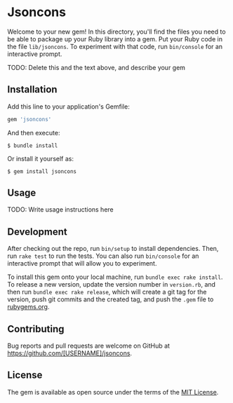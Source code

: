 # Jsoncons

Welcome to your new gem! In this directory, you'll find the files you need to be able to package up your Ruby library into a gem. Put your Ruby code in the file `lib/jsoncons`. To experiment with that code, run `bin/console` for an interactive prompt.

TODO: Delete this and the text above, and describe your gem

## Installation

Add this line to your application's Gemfile:

```ruby
gem 'jsoncons'
```

And then execute:

    $ bundle install

Or install it yourself as:

    $ gem install jsoncons

## Usage

TODO: Write usage instructions here

## Development

After checking out the repo, run `bin/setup` to install dependencies. Then, run `rake test` to run the tests. You can also run `bin/console` for an interactive prompt that will allow you to experiment.

To install this gem onto your local machine, run `bundle exec rake install`. To release a new version, update the version number in `version.rb`, and then run `bundle exec rake release`, which will create a git tag for the version, push git commits and the created tag, and push the `.gem` file to [rubygems.org](https://rubygems.org).

## Contributing

Bug reports and pull requests are welcome on GitHub at https://github.com/[USERNAME]/jsoncons.

## License

The gem is available as open source under the terms of the [MIT License](https://opensource.org/licenses/MIT).
